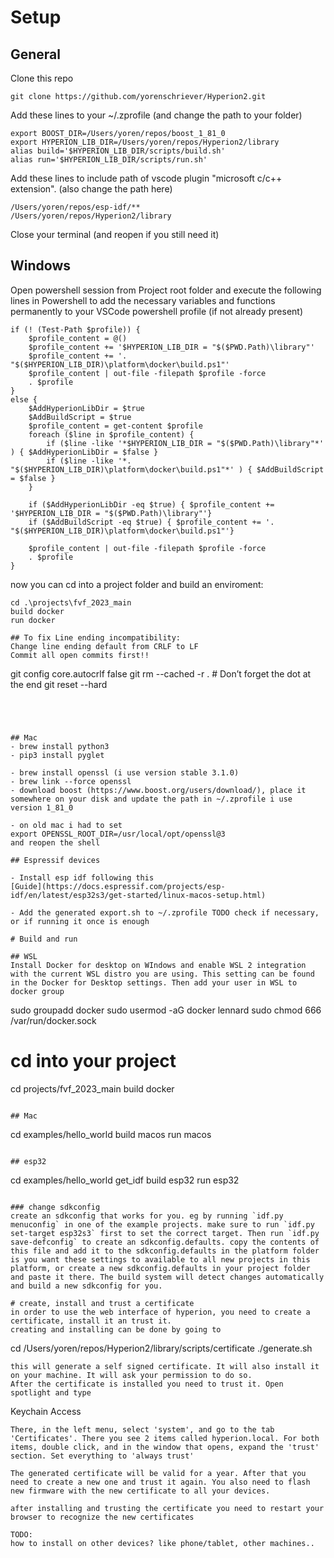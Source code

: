 # Setup

## General
Clone this repo
```
git clone https://github.com/yorenschriever/Hyperion2.git
```
Add these lines to your  ~/.zprofile (and change the path to your folder)
```
export BOOST_DIR=/Users/yoren/repos/boost_1_81_0
export HYPERION_LIB_DIR=/Users/yoren/repos/Hyperion2/library
alias build='$HYPERION_LIB_DIR/scripts/build.sh'
alias run='$HYPERION_LIB_DIR/scripts/run.sh'
```
Add these lines to include path of vscode plugin "microsoft c/c++ extension". (also change the path here)
```
/Users/yoren/repos/esp-idf/**
/Users/yoren/repos/Hyperion2/library
```
Close your terminal (and reopen if you still need it)

## Windows
Open powershell session from Project root folder and execute the following lines in Powershell to add the necessary variables and functions permanently to your VSCode powershell profile (if not already present)
```
if (! (Test-Path $profile)) {
    $profile_content = @()
    $profile_content += '$HYPERION_LIB_DIR = "$($PWD.Path)\library"'
    $profile_content += '. "$($HYPERION_LIB_DIR)\platform\docker\build.ps1"'
    $profile_content | out-file -filepath $profile -force
    . $profile
}
else {
    $AddHyperionLibDir = $true
    $AddBuildScript = $true
    $profile_content = get-content $profile
    foreach ($line in $profile_content) {
        if ($line -like '*$HYPERION_LIB_DIR = "$($PWD.Path)\library"*' ) { $AddHyperionLibDir = $false }
        if ($line -like '*. "$($HYPERION_LIB_DIR)\platform\docker\build.ps1"*' ) { $AddBuildScript = $false }
    }

    if ($AddHyperionLibDir -eq $true) { $profile_content += '$HYPERION_LIB_DIR = "$($PWD.Path)\library"'}
    if ($AddBuildScript -eq $true) { $profile_content += '. "$($HYPERION_LIB_DIR)\platform\docker\build.ps1"'}
    
    $profile_content | out-file -filepath $profile -force
    . $profile
}

```
now you can cd into a project folder and build an enviroment:

```
cd .\projects\fvf_2023_main
build docker
run docker

## To fix Line ending incompatibility:
Change line ending default from CRLF to LF
Commit all open commits first!!

```
git config core.autocrlf false
git rm --cached -r .         # Don’t forget the dot at the end
git reset --hard
```




## Mac
- brew install python3
- pip3 install pyglet

- brew install openssl (i use version stable 3.1.0)
- brew link --force openssl
- download boost (https://www.boost.org/users/download/), place it somewhere on your disk and update the path in ~/.zprofile i use version 1_81_0

- on old mac i had to set
export OPENSSL_ROOT_DIR=/usr/local/opt/openssl@3
and reopen the shell

## Espressif devices

- Install esp idf following this
[Guide](https://docs.espressif.com/projects/esp-idf/en/latest/esp32s3/get-started/linux-macos-setup.html)

- Add the generated export.sh to ~/.zprofile TODO check if necessary, or if running it once is enough

# Build and run

## WSL
Install Docker for desktop on WIndows and enable WSL 2 integration with the current WSL distro you are using. This setting can be found in the Docker for Desktop settings. Then add your user in WSL to docker group
```
sudo groupadd docker
sudo usermod -aG docker lennard
sudo chmod 666 /var/run/docker.sock

# cd into your project
cd projects/fvf_2023_main
build docker
```

## Mac

```
cd examples/hello_world
build macos
run macos
```

## esp32

```
cd examples/hello_world
get_idf
build esp32
run esp32
```

### change sdkconfig
create an sdkconfig that works for you. eg by running `idf.py menuconfig` in one of the example projects. make sure to run `idf.py set-target esp32s3` first to set the correct target. Then run `idf.py save-defconfig` to create an sdkconfig.defaults. copy the contents of this file and add it to the sdkconfig.defaults in the platform folder is you want these settings to available to all new projects in this platform, or create a new sdkconfig.defaults in your project folder and paste it there. The build system will detect changes automatically and build a new sdkconfig for you.

# create, install and trust a certificate
in order to use the web interface of hyperion, you need to create a certificate, install it an trust it.
creating and installing can be done by going to
```
cd /Users/yoren/repos/Hyperion2/library/scripts/certificate
./generate.sh
```
this will generate a self signed certificate. It will also install it on your machine. It will ask your permission to do so.
After the certificate is installed you need to trust it. Open spotlight and type
```
Keychain Access
```
There, in the left menu, select 'system', and go to the tab 'Certificates'. There you see 2 items called hyperion.local. For both items, double click, and in the window that opens, expand the 'trust' section. Set everything to 'always trust'

The generated certificate will be valid for a year. After that you need to create a new one and trust it again. You also need to flash new firmware with the new certificate to all your devices.

after installing and trusting the certificate you need to restart your browser to recognize the new certificates

TODO:
how to install on other devices? like phone/tablet, other machines..